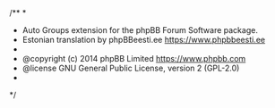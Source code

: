 /**
*
* Auto Groups extension for the phpBB Forum Software package.
* Estonian translation by phpBBeesti.ee <https://www.phpbbeesti.ee>
*
* @copyright (c) 2014 phpBB Limited <https://www.phpbb.com>
* @license GNU General Public License, version 2 (GPL-2.0)
*
*/
